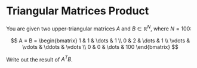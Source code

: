 # Triangular Matrices Product

You are given two upper-triangular matrices $A$ and $B \in \mathbb R^N$, where $N=100$:

$$
A = B = \begin{bmatrix}
1 & 1 & \dots & 1 \\
0 & 2 & \dots & 1 \\
\vdots & \vdots & \ddots & \vdots \\
0 & 0 & \dots & 100
\end{bmatrix}
$$

Write out the result of $A^T B$.